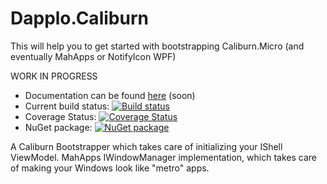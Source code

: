 # Dapplo.Caliburn
This will help you to get started with bootstrapping Caliburn.Micro (and eventually MahApps or NotifyIcon WPF)

WORK IN PROGRESS

- Documentation can be found [here](http://www.dapplo.net/blocks/Dapplo.Caliburn) (soon)
- Current build status: [![Build status](https://ci.appveyor.com/api/projects/status/yyieit327n41qijc?svg=true)](https://ci.appveyor.com/project/dapplo/dapplo-caliburn)
- Coverage Status: [![Coverage Status](https://coveralls.io/repos/github/dapplo/Dapplo.Caliburn/badge.svg?branch=master)](https://coveralls.io/github/dapplo/Dapplo.Caliburn?branch=master)
- NuGet package: [![NuGet package](https://badge.fury.io/nu/Dapplo.Caliburn.svg)](https://badge.fury.io/nu/Dapplo.Caliburn)

A Caliburn Bootstrapper which takes care of initializing your IShell ViewModel.
MahApps IWindowManager implementation, which takes care of making your Windows look like "metro" apps.

